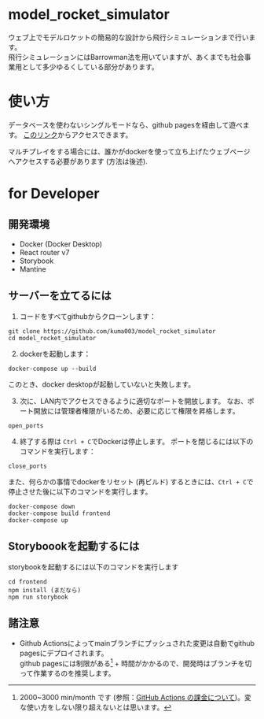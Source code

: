 # model_rocket_simulator
ウェブ上でモデルロケットの簡易的な設計から飛行シミュレーションまで行います。  
飛行シミュレーションにはBarrowman法を用いていますが、あくまでも社会事業用として多少ゆるくしている部分があります。


# 使い方
データベースを使わないシングルモードなら、github pagesを経由して遊べます。
[このリンク](https://kuma003.github.io/model_rocket_simulator/)からアクセスできます。

マルチプレイをする場合には、誰かがdockerを使って立ち上げたウェブページへアクセスする必要があります (方法は後述).


# for Developer

## 開発環境
- Docker (Docker Desktop)
- React router v7
- Storybook
- Mantine

## サーバーを立てるには
1. コードをすべてgithubからクローンします：
```{bash}
git clone https://github.com/kuma003/model_rocket_simulator
cd model_rocket_simulator
```

2. dockerを起動します：
```{bash}
docker-compose up --build
```
このとき、docker desktopが起動していないと失敗します。

3. 次に、LAN内でアクセスできるように適切なポートを開放します。
なお、ポート開放には管理者権限がいるため、必要に応じて権限を昇格します。
```{bash}
open_ports
```


4. 終了する際は `Ctrl + C`でDockerは停止します。
ポートを閉じるには以下のコマンドを実行します：
```{bash}
close_ports
```


また、何らかの事情でdockerをリセット (再ビルド) するときには、`Ctrl + C`で停止させた後に以下のコマンドを実行します。
```{bash}
docker-compose down
docker-compose build frontend
docker-compose up
```

## Storyboookを起動するには
storybookを起動するには以下のコマンドを実行します
```{bash}
cd frontend
npm install (まだなら)
npm run storybook
```

## 諸注意
- Github Actionsによってmainブランチにプッシュされた変更は自動でgithub pagesにデプロイされます。  
github pagesには制限がある[^1] + 時間がかかるので、開発時はブランチを切って作業するのを推奨します。

[^1]: 2000~3000 min/month です (参照：[GitHub Actions の課金について](https://docs.github.com/ja/billing/managing-billing-for-your-products/managing-billing-for-github-actions/about-billing-for-github-actions))。変な使い方をしない限り超えないとは思います。
